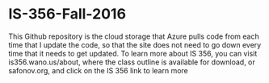 # IS-356-Fall-2016
This Github repository is the cloud storage that Azure pulls code from each time that I update the code, so that the site does not need to go down every time that it needs to get updated.
To learn more about IS 356, you can visit is356.wano.us/about, where the class outline is available for download, or safonov.org, and click on the IS 356 link to learn more

